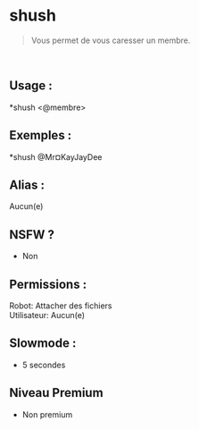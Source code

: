 # shush

> Vous permet de vous caresser un membre.

<br>

## Usage :

*shush <@membre>

## Exemples :

*shush @Mr¤KayJayDee

## Alias :

Aucun(e)

## NSFW ?

- Non

## Permissions :

Robot: Attacher des fichiers
<br>
Utilisateur: Aucun(e)

## Slowmode :

- 5 secondes

## Niveau Premium

- Non premium